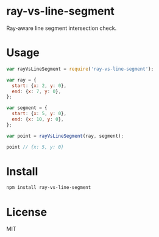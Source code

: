 # ray-vs-line-segment

Ray-aware line segment intersection check.

# Usage

```js
var rayVsLineSegment = require('ray-vs-line-segment');

var ray = {
  start: {x: 2, y: 0},
  end: {x: 7, y: 0},
};

var segment = {
  start: {x: 5, y: 0},
  end: {x: 10, y: 0},
};

var point = rayVsLineSegment(ray, segment);

point // {x: 5, y: 0}
```

# Install

```bash
npm install ray-vs-line-segment
```

# License

MIT